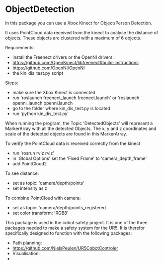 # ObjectDetection
In this package you can use a Xbox Kinect for Object/Person Detection. 

It uses PointCloud data received from the kinect to analyse the distance of objects. 
These objects are clustered with a maximum of 6 objects.

Requirements:
  - install the Freenect drivers or the OpenNI drivers:
  - https://github.com/OpenKinect/libfreenect#build-instructions
  - https://github.com/OpenNI/OpenNI
  - the kin_dis_test.py script
  
Steps:
  - make sure the Xbox Kinect is connected
  - run 'roslaunch freenect_launch freenect.launch'   or   'roslaunch openni_launch openni.launch
  - go to the folder where kin_dis_test.py is located
  - run 'python kin_dis_test.py'
  
When running the program, the Topic 'DetectedObjects' will represent a MarkerArray with all the detected Objects.
The x, y and z coordinates and scale of the detected objects are found in this MarkerArray.

To verify the PointCloud data is received correctly from the kinect
  - run 'rosrun rviz rviz'
  - in 'Global Options' set the 'Fixed Frame' to 'camera_depth_frame'
  - add PointCloud2
  
To see distance:
  - set as topic: 'camera/depth/points'
  - set intensity as z
  
To combine PointCloud with camera:
  - set as topic: 'camera/depth/points_registered
  - set color transform: 'RGB8'
 
This package is used in the cobot safety project. It is one of the three packages needed to make a safety system for the UR5.
It is therefor specifically designed to function with the following packages:
 - Path planning:
 - https://github.com/NielsPeulen/UR5CobotControler
 - Visualisation:
 - 
